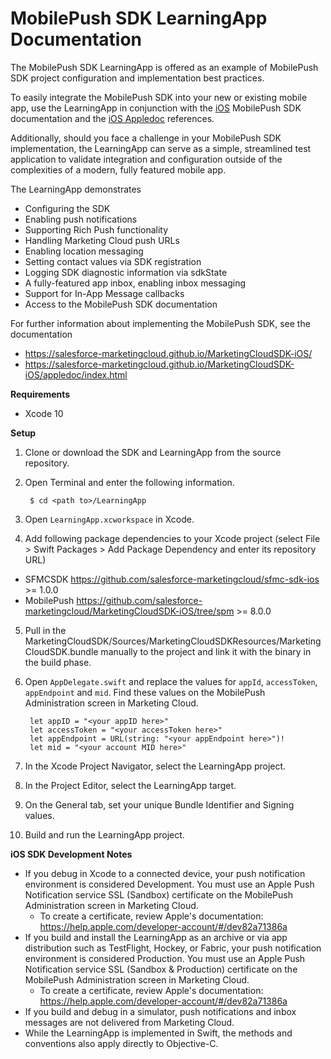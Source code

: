 # MobilePush SDK LearningApp Documentation

The MobilePush SDK LearningApp is offered as an example of MobilePush SDK project configuration and implementation best practices.

To easily integrate the MobilePush SDK into your new or existing mobile app, use the LearningApp in conjunction with the [iOS](https://salesforce-marketingcloud.github.io/MarketingCloudSDK-iOS/) MobilePush SDK documentation and the [iOS Appledoc](https://salesforce-marketingcloud.github.io/MarketingCloudSDK-iOS/get-started/appledocs.html) references.

Additionally, should you face a challenge in your MobilePush SDK implementation, the LearningApp can serve as a simple, streamlined test application to validate integration and configuration outside of the complexities of a modern, fully featured mobile app.

The LearningApp demonstrates

* Configuring the SDK
* Enabling push notifications
* Supporting Rich Push functionality
* Handling Marketing Cloud push URLs
* Enabling location messaging
* Setting contact values via SDK registration
* Logging SDK diagnostic information via sdkState
* A fully-featured app inbox, enabling inbox messaging
* Support for In-App Message callbacks
* Access to the MobilePush SDK documentation

For further information about implementing the MobilePush SDK, see the documentation

* https://salesforce-marketingcloud.github.io/MarketingCloudSDK-iOS/
* https://salesforce-marketingcloud.github.io/MarketingCloudSDK-iOS/appledoc/index.html

**Requirements**

* Xcode 10

**Setup**

1. Clone or download the SDK and LearningApp from the source repository.
2. Open Terminal and enter the following information.

        $ cd <path to>/LearningApp
3. Open `LearningApp.xcworkspace` in Xcode.
4. Add following package dependencies to your Xcode project (select File > Swift Packages > Add Package Dependency and enter its repository URL)
* SFMCSDK https://github.com/salesforce-marketingcloud/sfmc-sdk-ios >= 1.0.0
* MobilePush https://github.com/salesforce-marketingcloud/MarketingCloudSDK-iOS/tree/spm >= 8.0.0

5. Pull in the MarketingCloudSDK/Sources/MarketingCloudSDKResources/MarketingCloudSDK.bundle manually to the project and link it with the binary in the build phase.

6. Open `AppDelegate.swift` and replace the values for `appId`, `accessToken`, `appEndpoint` and `mid`. Find these values on the MobilePush Administration screen in Marketing Cloud.

        let appID = "<your appID here>"
        let accessToken = "<your accessToken here>"
        let appEndpoint = URL(string: "<your appEndpoint here>")!
        let mid = "<your account MID here>"

7. In the Xcode Project Navigator, select the LearningApp project.
8. In the Project Editor, select the LearningApp target.
9. On the General tab, set your unique Bundle Identifier and Signing values.
10. Build and run the LearningApp project.

**iOS SDK Development Notes**

* If you debug in Xcode to a connected device, your push notification environment is considered Development. You must use an Apple Push Notification service SSL (Sandbox) certificate on the MobilePush Administration screen in Marketing Cloud.
    * To create a certificate, review Apple's documentation: https://help.apple.com/developer-account/#/dev82a71386a
* If you build and install the LearningApp as an archive or via app distribution such as TestFlight, Hockey, or Fabric, your push notification environment is considered Production. You must use an Apple Push Notification service SSL (Sandbox & Production) certificate on the MobilePush Administration screen in Marketing Cloud.
    * To create a certificate, review Apple's documentation: https://help.apple.com/developer-account/#/dev82a71386a
* If you build and debug in a simulator, push notifications and inbox messages are not delivered from Marketing Cloud.
* While the LearningApp is implemented in Swift, the methods and conventions also apply directly to Objective-C.
